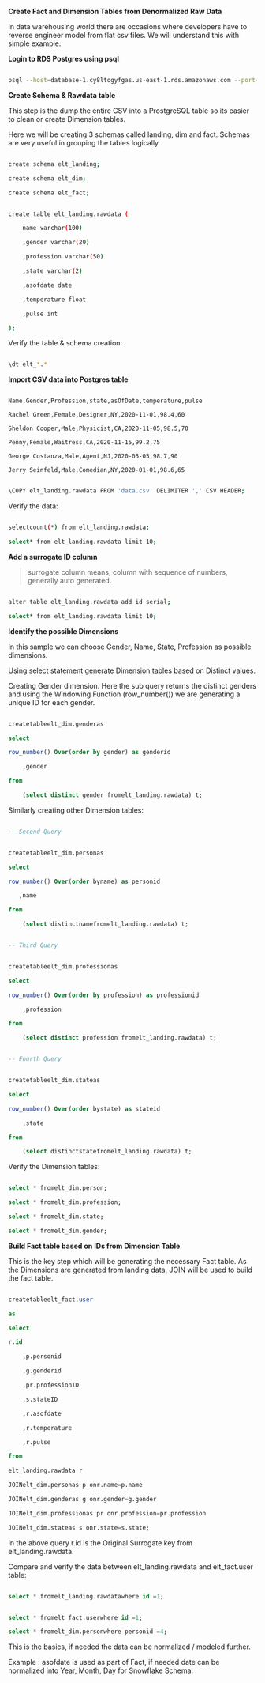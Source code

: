 **Create Fact and Dimension Tables from Denormalized Raw Data**

In data warehousing world there are occasions where developers have to reverse engineer model from flat csv files. We will understand this with simple example.

**Login to RDS Postgres using psql**

```sh

psql --host=database-1.cy8ltogyfgas.us-east-1.rds.amazonaws.com --port=5432 --username=postgres --password --dbname=sparsh

```

**Create Schema & Rawdata table**

This step is the dump the entire CSV into a ProstgreSQL table so its easier to clean or create Dimension tables.

Here we will be creating 3 schemas called landing, dim and fact. Schemas are very useful in grouping the tables logically.

```sh

create schema elt_landing;

create schema elt_dim;

create schema elt_fact;

```

```sh

create table elt_landing.rawdata (

    name varchar(100)

    ,gender varchar(20)

    ,profession varchar(50)

    ,state varchar(2)

    ,asofdate date

    ,temperature float

    ,pulse int

);

```

Verify the table & schema creation:

```sh

\dt elt_*.*

```

**Import CSV data into Postgres table**

```csv

Name,Gender,Profession,state,asOfDate,temperature,pulse

Rachel Green,Female,Designer,NY,2020-11-01,98.4,60

Sheldon Cooper,Male,Physicist,CA,2020-11-05,98.5,70

Penny,Female,Waitress,CA,2020-11-15,99.2,75

George Costanza,Male,Agent,NJ,2020-05-05,98.7,90

Jerry Seinfeld,Male,Comedian,NY,2020-01-01,98.6,65

```

```sh

\COPY elt_landing.rawdata FROM 'data.csv' DELIMITER ',' CSV HEADER;

```

Verify the data:

```sh

selectcount(*) from elt_landing.rawdata;

select* from elt_landing.rawdata limit 10;

```

**Add a surrogate ID column**

> surrogate column means, column with sequence of numbers, generally auto generated.

```sh

alter table elt_landing.rawdata add id serial;

select* from elt_landing.rawdata limit 10;

```

**Identify the possible Dimensions**

In this sample we can choose Gender, Name, State, Profession as possible dimensions.

Using select statement generate Dimension tables based on Distinct values.

Creating Gender dimension. Here the sub query returns the distinct genders and using the Windowing Function (row_number()) we are generating a unique ID for each gender.

```sql

createtableelt_dim.genderas

select

row_number() Over(order by gender) as genderid

    ,gender 

from

    (select distinct gender fromelt_landing.rawdata) t;

```

Similarly creating other Dimension tables:

```sql

-- Second Query


createtableelt_dim.personas

select

row_number() Over(order byname) as personid

   ,name

from

    (select distinctnamefromelt_landing.rawdata) t;


-- Third Query


createtableelt_dim.professionas

select

row_number() Over(order by profession) as professionid

    ,profession 

from

    (select distinct profession fromelt_landing.rawdata) t;


-- Fourth Query


createtableelt_dim.stateas

select

row_number() Over(order bystate) as stateid

    ,state

from

    (select distinctstatefromelt_landing.rawdata) t;

```

Verify the Dimension tables:

```sql

select * fromelt_dim.person;

select * fromelt_dim.profession;

select * fromelt_dim.state;

select * fromelt_dim.gender;

```

**Build Fact table based on IDs from Dimension Table**

This is the key step which will be generating the necessary Fact table. As the Dimensions are generated from landing data, JOIN will be used to build the fact table.

```sql

createtableelt_fact.user

as

select

r.id

    ,p.personid

    ,g.genderid

    ,pr.professionID

    ,s.stateID

    ,r.asofdate

    ,r.temperature

    ,r.pulse

from

elt_landing.rawdata r

JOINelt_dim.personas p onr.name=p.name

JOINelt_dim.genderas g onr.gender=g.gender

JOINelt_dim.professionas pr onr.profession=pr.profession

JOINelt_dim.stateas s onr.state=s.state;

```

In the above query r.id is the Original Surrogate key from elt_landing.rawdata.

Compare and verify the data between elt_landing.rawdata and elt_fact.user table:

```sql

select * fromelt_landing.rawdatawhere id =1;

```

```sql

select * fromelt_fact.userwhere id =1;

select * fromelt_dim.personwhere personid =4;

```

This is the basics, if needed the data can be normalized / modeled further.

Example : asofdate is used as part of Fact, if needed date can be normalized into Year, Month, Day for Snowflake Schema.
